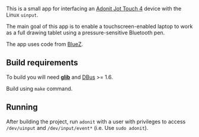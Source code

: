 This is a small app for interfacing an [Adonit Jot Touch 4](http://www.adonit.net/jot/touch) device with the Linux `uinput`.

The main goal of this app is to enable a touchscreen-enabled laptop to work as a full drawing tablet using a pressure-sensitive Bluetooth pen.

The app uses code from [BlueZ](http://www.bluez.org).

## Build requirements

To build you will need **[glib](https://developer.gnome.org/glib/stable)** and [DBus](http://www.linuxfromscratch.org/blfs/view/svn/general/dbus.html) >= 1.6.

Build using `make` command.

## Running

After building the project, run `adonit` with a user with privileges to access `/dev/uinput` and `/dev/input/event*` (i.e. Use `sudo adonit`).
